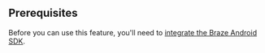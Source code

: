 ## Prerequisites

Before you can use this feature, you'll need to [integrate the Braze Android SDK]({{site.baseurl}}/developer_guide/platforms/xamarin/sdk_integration/).